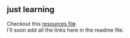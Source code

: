 ## just learning
Checkout this [resources file](/src/useful_links.txt)\
I'll soon add all the links here in the readme file.
